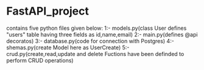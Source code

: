 # FastAPI_project
contains five python files given below:
1:- models.py(class User defines "users" table having three fields as id,name,email)
2:- main.py(defines @api decoratos)
3:- database.py(code for connection with Postgres)
4:- shemas.py(create Model here as UserCreate)
5:- crud.py(create,read,update and delete Fuctions have been definded to perform CRUD operations)
